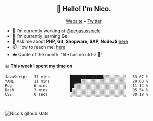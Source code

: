 <h2 align="center">👋 Hello! I'm Nico.</h2>
<p align="center">
  <a href="https://gruselhaus.com">Website</a> •
  <a href="https://twitter.com/NicoFinkernagel">Twitter</a>
</p>


- 🔭 I’m currently working at [@pegasusspiele](https://github.com/pegasusspiele)
- 🌱 I’m currently learning **Go**
- 💬 Ask me about **PHP, Git, Shopware, SAP, NodeJS** [here](https://github.com/gruselhaus/gruselhaus/issues)
- 📫 How to reach me: [here](https://github.com/gruselhaus/gruselhaus/issues)
- ☁️ Quote of the month: "life has no ctrl-z 🌴"


📊 **This week I spent my time on**
<!--START_SECTION:waka-->
```text
JavaScript   37 mins         ███████████████░░░░░░░░░░   63.07 % 
YAML         11 mins         █████░░░░░░░░░░░░░░░░░░░░   20.00 % 
Pug          6 mins          ██░░░░░░░░░░░░░░░░░░░░░░░   11.14 % 
Bash         3 mins          █░░░░░░░░░░░░░░░░░░░░░░░░   05.54 % 
CSS          0 secs          ░░░░░░░░░░░░░░░░░░░░░░░░░   00.18 %
```
<!--END_SECTION:waka-->

<br>

![Nico's github stats](https://github-readme-stats.vercel.app/api?username=gruselhaus&show_icons=true)

